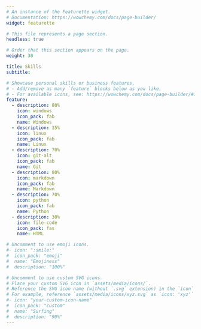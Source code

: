 ```yaml
---
# An instance of the Featurette widget.
# Documentation: https://wowchemy.com/docs/page-builder/
widget: featurette

# This file represents a page section.
headless: true

# Order that this section appears on the page.
weight: 30

title: Skills
subtitle:

# Showcase personal skills or business features.
# - Add/remove as many `feature` blocks below as you like.
# - For available icons, see: https://wowchemy.com/docs/page-builder/#icons
feature:
  - description: 80%
    icon: windows
    icon_pack: fab
    name: Windows
  - description: 35%
    icon: linux
    icon_pack: fab
    name: Linux
  - description: 70%
    icon: git-alt
    icon_pack: fab
    name: Git
  - description: 80%
    icon: markdown
    icon_pack: fab
    name: Markdown
  - description: 70%
    icon: python
    icon_pack: fab
    name: Python
  - description: 30%
    icon: file-code
    icon_pack: fas
    name: HTML

# Uncomment to use emoji icons.
#- icon: ":smile:"
#  icon_pack: "emoji"
#  name: "Emojiness"
#  description: "100%"

# Uncomment to use custom SVG icons.
# Place your custom SVG icon in `assets/media/icons/`.
# Reference the SVG icon name (without `.svg` extension) in the `icon` field.
# For example, reference `assets/media/icons/xyz.svg` as `icon: 'xyz'`
#- icon: "your-custom-icon-name"
#  icon_pack: "custom"
#  name: "Surfing"
#  description: "90%"
---
```

